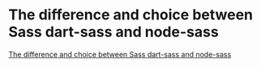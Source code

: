 # The difference and choice between Sass dart-sass and node-sass
[The difference and choice between Sass dart-sass and node-sass](https://aiwithcloud.com/2022/09/16/the_difference_and_choice_between_sass_dart_sass_and_node_sass/)